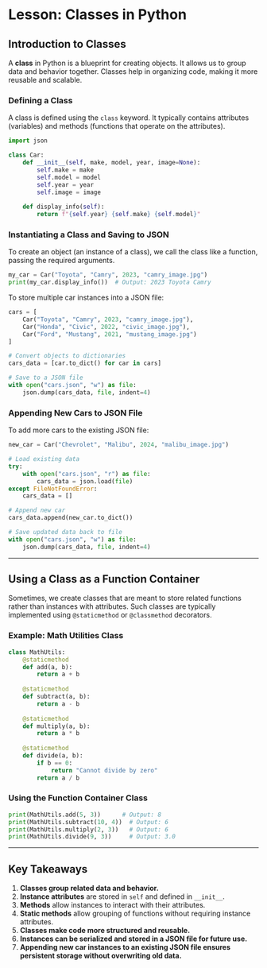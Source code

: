 # Lesson: Classes in Python

## Introduction to Classes
A **class** in Python is a blueprint for creating objects. It allows us to group data and behavior together. Classes help in organizing code, making it more reusable and scalable.

### Defining a Class
A class is defined using the `class` keyword. It typically contains attributes (variables) and methods (functions that operate on the attributes).

```python
import json

class Car:
    def __init__(self, make, model, year, image=None):
        self.make = make
        self.model = model
        self.year = year
        self.image = image
    
    def display_info(self):
        return f"{self.year} {self.make} {self.model}"
```

### Instantiating a Class and Saving to JSON
To create an object (an instance of a class), we call the class like a function, passing the required arguments.

```python
my_car = Car("Toyota", "Camry", 2023, "camry_image.jpg")
print(my_car.display_info())  # Output: 2023 Toyota Camry
```

To store multiple car instances into a JSON file:

```python
cars = [
    Car("Toyota", "Camry", 2023, "camry_image.jpg"),
    Car("Honda", "Civic", 2022, "civic_image.jpg"),
    Car("Ford", "Mustang", 2021, "mustang_image.jpg")
]

# Convert objects to dictionaries
cars_data = [car.to_dict() for car in cars]

# Save to a JSON file
with open("cars.json", "w") as file:
    json.dump(cars_data, file, indent=4)
```

### Appending New Cars to JSON File
To add more cars to the existing JSON file:

```python
new_car = Car("Chevrolet", "Malibu", 2024, "malibu_image.jpg")

# Load existing data
try:
    with open("cars.json", "r") as file:
        cars_data = json.load(file)
except FileNotFoundError:
    cars_data = []

# Append new car
cars_data.append(new_car.to_dict())

# Save updated data back to file
with open("cars.json", "w") as file:
    json.dump(cars_data, file, indent=4)
```

---

## Using a Class as a Function Container
Sometimes, we create classes that are meant to store related functions rather than instances with attributes. Such classes are typically implemented using `@staticmethod` or `@classmethod` decorators.

### Example: Math Utilities Class
```python
class MathUtils:
    @staticmethod
    def add(a, b):
        return a + b
    
    @staticmethod
    def subtract(a, b):
        return a - b
    
    @staticmethod
    def multiply(a, b):
        return a * b
    
    @staticmethod
    def divide(a, b):
        if b == 0:
            return "Cannot divide by zero"
        return a / b
```

### Using the Function Container Class
```python
print(MathUtils.add(5, 3))      # Output: 8
print(MathUtils.subtract(10, 4))  # Output: 6
print(MathUtils.multiply(2, 3))   # Output: 6
print(MathUtils.divide(9, 3))     # Output: 3.0
```

---

## Key Takeaways
1. **Classes group related data and behavior.**
2. **Instance attributes** are stored in `self` and defined in `__init__`.
3. **Methods** allow instances to interact with their attributes.
4. **Static methods** allow grouping of functions without requiring instance attributes.
5. **Classes make code more structured and reusable.**
6. **Instances can be serialized and stored in a JSON file for future use.**
7. **Appending new car instances to an existing JSON file ensures persistent storage without overwriting old data.**